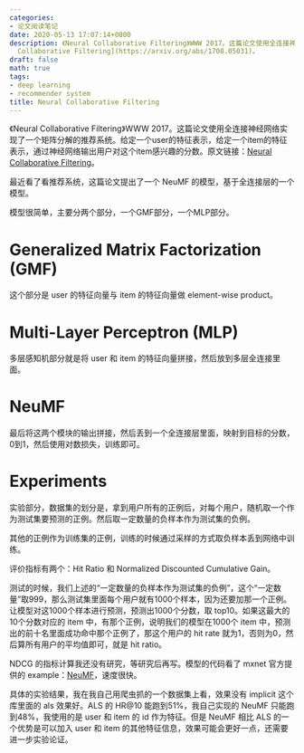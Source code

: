 ```yaml
---
categories:
- 论文阅读笔记
date: 2020-05-13 17:07:14+0000
description: 《Neural Collaborative Filtering》WWW 2017。这篇论文使用全连接神经网络实现了一个矩阵分解的推荐系统。给定一个user的特征表示，给定一个item的特征表示，通过神经网络输出用户对这个item感兴趣的分数。原文链接：[Neural
  Collaborative Filtering](https://arxiv.org/abs/1708.05031)。
draft: false
math: true
tags:
- deep learning
- recommender system
title: Neural Collaborative Filtering
---
```

《Neural Collaborative Filtering》WWW 2017。这篇论文使用全连接神经网络实现了一个矩阵分解的推荐系统。给定一个user的特征表示，给定一个item的特征表示，通过神经网络输出用户对这个item感兴趣的分数。原文链接：[Neural Collaborative Filtering](https://arxiv.org/abs/1708.05031)。
<!--more-->

最近看了看推荐系统，这篇论文提出了一个 NeuMF 的模型，基于全连接层的一个模型。

模型很简单，主要分两个部分，一个GMF部分，一个MLP部分。

# Generalized Matrix Factorization (GMF)

这个部分是 user 的特征向量与 item 的特征向量做 element-wise product。

# Multi-Layer Perceptron (MLP)

多层感知机部分就是将 user 和 item 的特征向量拼接，然后放到多层全连接里面。

# NeuMF

最后将这两个模块的输出拼接，然后丢到一个全连接层里面，映射到目标的分数，0到1，然后使用对数损失，训练即可。

# Experiments

实验部分，数据集的划分是，拿到用户所有的正例后，对每个用户，随机取一个作为测试集要预测的正例。然后取一定数量的负样本作为测试集的负例。

其他的正例作为训练集的正例，训练的时候通过采样的方式取负样本丢到网络中训练。

评价指标有两个：Hit Ratio 和 Normalized Discounted Cumulative Gain。

测试的时候，我们上述的“一定数量的负样本作为测试集的负例”，这个“一定数量”取999，那么测试集里面每个用户就有1000个样本，因为还要加那一个正例。让模型对这1000个样本进行预测，预测出1000个分数，取 top10。如果这最大的10个分数对应的 item 中，有那个正例，说明我们的模型在1000个 item 中，预测出的前十名里面成功命中那个正例了，那这个用户的 hit rate 就为1，否则为0，然后算所有用户的平均值即可，就是 hit ratio。

NDCG 的指标计算我还没有研究，等研究后再写。模型的代码看了 mxnet 官方提供的 example：[NeuMF](https://github.com/apache/incubator-mxnet/tree/master/example/neural_collaborative_filtering)，速度很快。

具体的实验结果，我在我自己用爬虫抓的一个数据集上看，效果没有 implicit 这个库里面的 als 效果好。ALS 的 HR@10 能跑到51%，我自己实现的 NeuMF 只能跑到48%，我使用的是 user 和 item 的 id 作为特征。但是 NeuMF 相比 ALS 的一个优势是可以加入 user 和 item 的其他特征信息，效果可能会更好一点，还需要进一步实验论证。